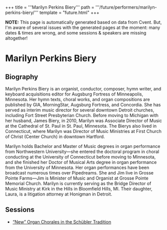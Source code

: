 +++
title = '''Marilyn Perkins Biery'''
path = '''/future/performers/marilyn-perkins-biery/'''
template = "future.html"
+++

<p class="todo">
<strong>NOTE:</strong> This page is automatically generated based on data from Cvent.
But, I'm aware of several issues with the generated pages at the moment:
many dates & times are wrong, and some sessions & speakers are missing altogether!
</p>

<h1>Marilyn Perkins Biery</h1>
<h2>Biography</h2>
<p>Marilyn Perkins Biery is an organist, conductor, composer, hymn writer, and keyboard acquisitions editor for Augsburg Fortress of Minneapolis, Minnesota. Her hymn texts, choral works, and organ compositions are published by GIA, MorningStar, Augsburg Fortress, and Concordia. She has served as interim music director for several downtown Detroit churches, including Fort Street Presbyterian Church. Before moving to Michigan with her husband, James Biery, in 2010, Marilyn was Associate Director of Music at the Cathedral of St. Paul in St. Paul, Minnesota. The Bierys also lived in Connecticut, where Marilyn was Director of Music Ministries at First Church of Christ (Center Church) in downtown Hartford. 

Marilyn holds Bachelor and Master of Music degrees in organ performance from Northwestern University—she entered the doctoral program in choral conducting at the University of Connecticut before moving to Minnesota, and she finished her Doctor of Musical Arts degree in organ performance from the University of Minnesota. Her organ performances have been broadcast numerous times over Pipedreams. She and Jim live in Grosse Pointe Farms—Jim is Minister of Music and Organist at Grosse Pointe Memorial Church. Marilyn is currently serving as the Bridge Director of Music Ministry at Kirk in the Hills in Bloomfield Hills, MI. Their daughter, Laura, is a litigation attorney at Honigman in Detroit.</p>
<h2>Sessions</h2>
<ul><li><a href="/future/sessions/new-organ-chorales-in-the-schübler-tradition/">“New” Organ Chorales in the Schübler Tradition</a></li>

